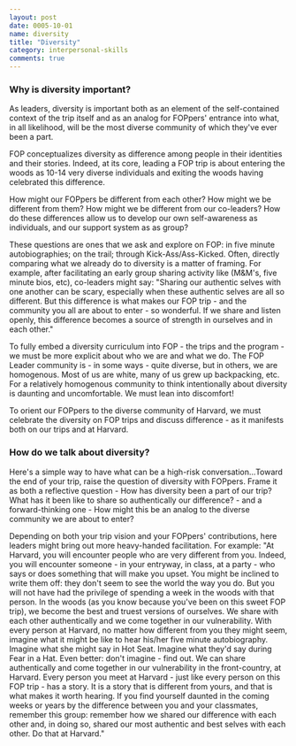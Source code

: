 ```yaml
---
layout: post
date: 0005-10-01
name: diversity
title: "Diversity"
category: interpersonal-skills
comments: true
---
```


### Why is diversity important?

As leaders, diversity is important both as an element of the self-contained context of the trip itself and as an analog for FOPpers' entrance into what, in all likelihood, will be the most diverse community of which they've ever been a part.

FOP conceptualizes diversity as difference among people in their identities and their stories. Indeed, at its core, leading a FOP trip is about entering the woods as 10-14 very diverse individuals and exiting the woods having celebrated this difference.

How might our FOPpers be different from each other? How might we be different from them? How might we be different from our co-leaders? How do these differences allow us to develop our own self-awareness as individuals, and our support system as as group?

These questions are ones that we ask and explore on FOP: in five minute autobiographies; on the trail; through Kick-Ass/Ass-Kicked. Often, directly comparing what we already do to diversity is a matter of framing. For example, after facilitating an early group sharing activity like (M&M's, five minute bios, etc), co-leaders might say: "Sharing our authentic selves with one another can be scary, especially when these authentic selves are all so different. But this difference is what makes our FOP trip - and the community you all are about to enter - so wonderful. If we share and listen openly, this difference becomes a source of strength in ourselves and in each other."

To fully embed a diversity curriculum into FOP - the trips and the program - we must be more explicit about who we are and what we do. The FOP Leader community is - in some ways - quite diverse, but in others, we are homogenous. Most of us are white, many of us grew up backpacking, etc. For a relatively homogenous community to think intentionally about diversity is daunting and uncomfortable. We must lean into discomfort!

To orient our FOPpers to the diverse community of Harvard, we must celebrate the diversity on FOP trips and discuss difference - as it manifests both on our trips and at Harvard.

### How do we talk about diversity?

Here's a simple way to have what can be a high-risk conversation...Toward the end of your trip, raise the question of diversity with FOPpers. Frame it as both a reflective question - How has diversity been a part of our trip?  What has it been like to share so authentically our difference? - and a forward-thinking one - How might this be an analog to the diverse community we are about to enter?

Depending on both your trip vision and your FOPpers' contributions, here leaders might bring out more heavy-handed facilitation. For example: "At Harvard, you will encounter people who are very different from you.  Indeed, you will encounter someone - in your entryway, in class, at a party - who says or does something that will make you upset. You might be inclined to write them off: they don't seem to see the world the way you do. But you will not have had the privilege of spending a week in the woods with that person. In the woods (as you know because you've been on this sweet FOP trip), we become the best and truest versions of ourselves.  We share with each other authentically and we come together in our vulnerability. With every person at Harvard, no matter how different from you they might seem, imagine what it might be like to hear his/her five minute autobiography. Imagine what she might say in Hot Seat. Imagine what they'd say during Fear in a Hat. Even better: don't imagine - find out. We can share authentically and come together in our vulnerability in the front-country, at Harvard. Every person you meet at Harvard - just like every person on this FOP trip - has a story. It is a story that is different from yours, and that is what makes it worth hearing. If you find yourself daunted in the coming weeks or years by the difference between you and your classmates, remember this group: remember how we shared our difference with each other and, in doing so, shared our most authentic and best selves with each other.  Do that at Harvard."